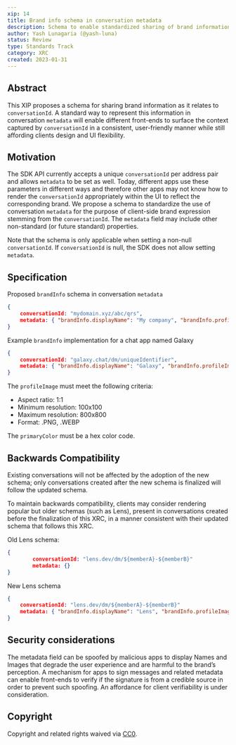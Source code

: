 ```yaml
---
xip: 14
title: Brand info schema in conversation metadata
description: Schema to enable standardized sharing of brand information as it relates to conversationId
author: Yash Lunagaria (@yash-luna)
status: Review
type: Standards Track
category: XRC
created: 2023-01-31
---
```


## Abstract

This XIP proposes a schema for sharing brand information as it relates to `conversationId`. A standard way to represent this information in conversation `metadata` will enable different front-ends to surface the context captured by `conversationId` in a consistent, user-friendly manner while still affording clients design and UI flexibility.

## Motivation

The SDK API currently accepts a unique `conversationId` per address pair and allows `metadata` to be set as well. Today, different apps use these parameters in different ways and therefore other apps may not know how to render the `conversationId` appropriately within the UI to reflect the corresponding brand. We propose a schema to standardize the use of conversation `metadata` for the purpose of client-side brand expression stemming from the `conversationId`. The `metadata` field may include other non-standard (or future standard) properties.

Note that the schema is only applicable when setting a non-null `conversationId`. If `conversationId` is null, the SDK does not allow setting `metadata`.

## Specification

Proposed `brandInfo` schema in conversation `metadata`

```json
{
    conversationId: "mydomain.xyz/abc/qrs",
    metadata: { "brandInfo.displayName": "My company", "brandInfo.profileImage": "mydomain.xyz/assets/myimage.png", "brandInfo.primaryColor": "#ffffff" }
}
```

Example `brandInfo` implementation for a chat app named Galaxy

```json
{
    conversationId: "galaxy.chat/dm/uniqueIdentifier",
    metadata: { "brandInfo.displayName": "Galaxy", "brandInfo.profileImage": "galaxychat.xyz/brandassets/logo.png", "brandInfo.primaryColor": "#6865B8" }
}
```

The `profileImage` must meet the following criteria:

- Aspect ratio: 1:1
- Minimum resolution: 100x100
- Maximum resolution: 800x800
- Format: .PNG, .WEBP

The `primaryColor` must be a hex color code.

## Backwards Compatibility

Existing conversations will not be affected by the adoption of the new schema; only conversations created after the new schema is finalized will follow the updated schema.

To maintain backwards compatibility, clients may consider rendering popular but older schemas (such as Lens), present in conversations created before the finalization of this XRC, in a manner consistent with their updated schema that follows this XRC.

Old Lens schema:

```json
{
        conversationId: "lens.dev/dm/${memberA}-${memberB}"
        metadata: {}
}
```

New Lens schema

```json
{
    conversationId: "lens.dev/dm/${memberA}-${memberB}"
    metadata: { "brandInfo.displayName": "Lens", "brandInfo.profileImage": "lens.xyz/assets/myimage.png", "brandInfo.primaryColor": "#ffffff" }
}
```

## Security considerations

The metadata field can be spoofed by malicious apps to display Names and Images that degrade the user experience and are harmful to the brand’s perception. A mechanism for apps to sign messages and related metadata can enable front-ends to verify if the signature is from a credible source in order to prevent such spoofing. An affordance for client verifiability is under consideration.

## Copyright

Copyright and related rights waived via [CC0](https://creativecommons.org/publicdomain/zero/1.0/).
